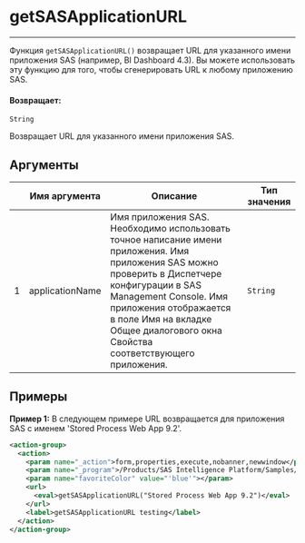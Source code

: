 # getSASApplicationURL

---

Функция `getSASApplicationURL()` возвращает URL для указанного имени приложения SAS (например, BI Dashboard 4.3).
Вы можете использовать эту функцию для того, чтобы сгенерировать URL к любому приложению SAS.

#### Возвращает:

`String`

Возвращает URL для указанного имени приложения SAS.

## Аргументы

|  | Имя аргумента | Описание | Тип значения |
| --- | --- | --- | --- |
| 1 | applicationName | Имя приложения SAS. Необходимо использовать точное написание имени приложения. Имя приложения SAS можно проверить в Диспетчере конфигурации в SAS Management Console. Имя приложения отображается в поле Имя на вкладке Общее диалогового окна Свойства соответствующего приложения. | `String` |

## Примеры

**Пример 1:** В следующем примере URL возвращается для приложения SAS с именем 'Stored Process Web App 9.2'.
```xml
<action-group>
  <action>
    <param name="_action">form,properties,execute,nobanner,newwindow</param>
    <param name="_program">/Products/SAS Intelligence Platform/Samples/Sample: Stored Process Macro Variables</param>
    <param name="favoriteColor" value="'blue'"></param>
    <url>
      <eval>getSASApplicationURL("Stored Process Web App 9.2")</eval>
    </url>
    <label>getSASApplicationURL testing</label>
  </action>
</action-group>
```

